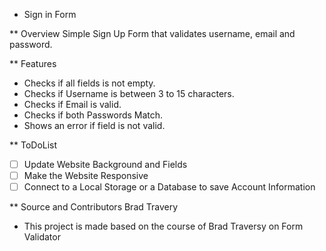 * Sign in Form

** Overview
Simple Sign Up Form that validates username, email and password.

** Features
* Checks if all fields is not empty.
* Checks if Username is between 3 to 15 characters.
* Checks if Email is valid.
* Checks if both Passwords Match.
* Shows an error if field is not valid.

** ToDoList 
- [ ] Update Website Background and Fields
- [ ] Make the Website Responsive
- [ ] Connect to a Local Storage or a Database to save Account Information

** Source and Contributors
Brad Travery
* This project is made based on the course of Brad Traversy on Form Validator
